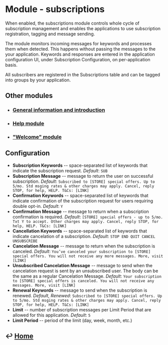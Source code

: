 Module - subscriptions
======================

When enabled, the subscriptions module controls whole cycle of subscription management and enables the applications to use subscription registration, tagging and message sending.

The module monitors incoming messages for keywords and processes them when detected. This happens without passing the messages to the your application. Keywords and responses are entered in the application configuration UI, under Subscription Configuration, on per-application basis.

All subscribers are registered in the Subscriptions table and can be tagged into groups by your application.

Other modules
-------------

- ### [General information and introduction](https://github.com/CarouselSMS/API/tree/master/sections/modules/module-general.md)

- ### [Help module](https://github.com/CarouselSMS/API/tree/master/sections/modules/module-help.md)

- ### ["Welcome" module](https://github.com/CarouselSMS/API/tree/master/sections/modules/module-welcome.md)


Configuration
-------------

-   **Subscription Keywords** -- space-separated list of keywords that
    indicate the subscription request. *Default*: `SUB`
-   **Subscription Message** -- message to return the user on successful subscription. *Default*: `Subscribed to [STORE] special offers. Up to 5/mo. Std msging rates & other charges may apply. Cancel, reply STOP, for help, HELP. T&Cs: [LINK]`
-   **Confirmation Keywords** -- space-separated list of keywords that
    indicate confirmation of the subscription request for users requiring double opt-in. *Default*: `Y`
-   **Confirmation Message** -- message to return when a subscription
    confirmation is required. *Default*: `[STORE] special offers - up to 5/mo. Txt Y to accept. Other charges may apply. Cancel, reply STOP, for help, HELP. T&Cs: [LINK]`
-   **Cancellation Keywords** -- space-separated list of keywords that
    indicate cancelation of a subscription. *Default*: `STOP END QUIT CANCEL UNSUBSCRIBE`
-   **Cancelation Message** -- message to return when the subscription is
    canceled. *Default*: `You’ve canceled your subscription to [STORE] special offers. You will not receive any more messages. More, visit [LINK]`
-   **Unsubscribed Cancelation Message** -- message to send when the
    cancelation request is sent by an unsubscribed user. The body can be the same as a regular Cancelation Message. *Default*: `Your subscription to [STORE] special offers is canceled. You will not receive any messages. More, visit [LINK]`
-   **Renewal Keywords** -- message to send when the subscription is renewed. *Default, Renewed*: `Subscribed to [STORE] special offers. Up to 5/mo. Std msging rates & other charges may apply. Cancel, reply STOP, for help, HELP. T&Cs: [LINK]`
-   **Limit** -- number of subscription messages per Limit Period that are allowed for this application. *Default*: `5`
-   **Limit Period** -- period of the limit (day, week, month, etc.)


&#8617; [Home](https://github.com/CarouselSMS/API)
--------------
